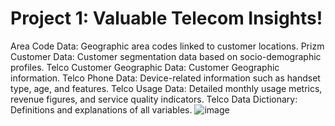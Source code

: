 # Project 1: Valuable Telecom Insights!
Area Code Data: Geographic area codes linked to customer locations.
Prizm Customer Data: Customer segmentation data based on socio-demographic profiles.
Telco Customer Geographic Data: Customer Geographic information.
Telco Phone Data: Device-related information such as handset type, age, and features.
Telco Usage Data: Detailed monthly usage metrics, revenue figures, and service quality indicators.
Telco Data Dictionary: Definitions and explanations of all variables.
![image](https://github.com/user-attachments/assets/a453adce-0dbc-46c9-9741-aa8554bf4f06)
